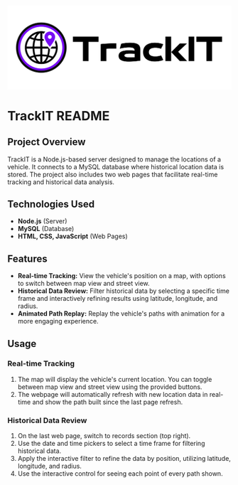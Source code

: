 ![Trackit](public/media/TrackIt.svg)

# TrackIT README

## Project Overview

TrackIT is a Node.js-based server designed to manage the locations of a vehicle. It connects to a MySQL database where historical location data is stored. The project also includes two web pages that facilitate real-time tracking and historical data analysis.

## Technologies Used

- **Node.js** (Server)
- **MySQL** (Database)
- **HTML, CSS, JavaScript** (Web Pages)

## Features

- **Real-time Tracking:** View the vehicle's position on a map, with options to switch between map view and street view.
- **Historical Data Review:** Filter historical data by selecting a specific time frame and interactively refining results using latitude, longitude, and radius.
- **Animated Path Replay:** Replay the vehicle's paths with animation for a more engaging experience.

## Usage

### Real-time Tracking

1. The map will display the vehicle's current location. You can toggle between map view and street view using the provided buttons.
2. The webpage will automatically refresh with new location data in real-time and show the path built since the last page refresh.

### Historical Data Review

1. On the last web page, switch to records section (top right).
2. Use the date and time pickers to select a time frame for filtering historical data.
3. Apply the interactive filter to refine the data by position, utilizing latitude, longitude, and radius.
4. Use the interactive control for seeing each point of every path shown.
